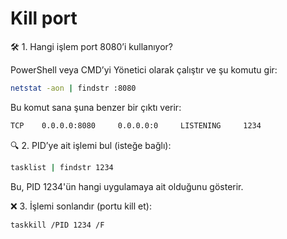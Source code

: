 
# Kill port


🛠️ 1. Hangi işlem port 8080’i kullanıyor?

PowerShell veya CMD’yi Yönetici olarak çalıştır ve şu komutu gir:


```bash
netstat -aon | findstr :8080
```

Bu komut sana şuna benzer bir çıktı verir:

```bash
TCP    0.0.0.0:8080     0.0.0.0:0     LISTENING     1234
```

🔍 2. PID’ye ait işlemi bul (isteğe bağlı):

```bash
tasklist | findstr 1234
```
Bu, PID 1234'ün hangi uygulamaya ait olduğunu gösterir.

❌ 3. İşlemi sonlandır (portu kill et):

```bash
taskkill /PID 1234 /F
```


